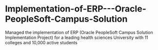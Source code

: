 # Implementation-of-ERP---Oracle-PeopleSoft-Campus-Solution
Managed the implementation of ERP (Oracle PeopleSoft Campus Solution Implementation Project) for a leading health sciences University with 11 colleges and 10,000 active students
